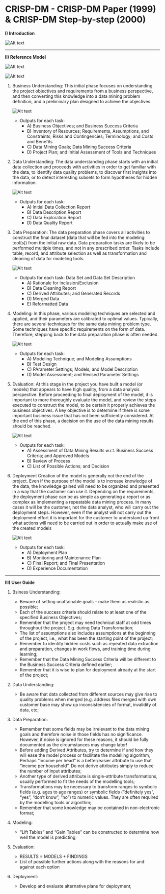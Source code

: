 # CRISP-DM - CRISP-DM Paper (1999) & CRISP-DM Step-by-step (2000)

**I) Introduction**

![Alt text](img/crisp1.png)

___

**II) Reference Model**

![Alt text](img/crisp2.png)

![Alt text](img/crisp3.png)

1) Business Understanding: This initial phase focuses on understanding the project objectives and requirements
from a business perspective, and then converting this knowledge into a data mining
problem definition, and a preliminary plan designed to achieve the objectives.

    ![Alt text](img/crisp4.png)

    - Outputs for each task:
        - A) Business Objectives; and Business Success Criteria
        - B) Inventory of Resources; Requirements, Assumptions, and Constraints; Risks and Contingencies; Terminology; and Costs and Benefits
        - C) Data Mining Goals; Data Mining Success Criteria
        - D) Project Plan; and Initial Assessment of Tools and Techniques

2) Data Understanding: The data understanding phase starts with an initial data collection and proceeds with
activities in order to get familiar with the data, to identify data quality problems, to
discover first insights into the data, or to detect interesting subsets to form hypotheses
for hidden information.

    ![Alt text](img/crisp5.png)

    - Outputs for each task:
        - A) Initial Data Collection Report
        - B) Data Description Report
        - C) Data Exploration Report
        - D) Data Quality Report

3) Data Preparation: The data preparation phase covers all activities to construct the final dataset (data that
will be fed into the modeling tool(s)) from the initial raw data. Data preparation tasks
are likely to be performed multiple times, and not in any prescribed order. Tasks
include table, record, and attribute selection as well as transformation and cleaning of
data for modeling tools.

    ![Alt text](img/crisp6.png)

    - Outputs for each task: Data Set  and Data Set Description
        - A) Rationale for Inclusion/Exclusion
        - B) Data Cleaning Report
        - C) Derived Attributes; and Generated Records
        - D) Merged Data
        - E) Reformatted Data

4) Modeling: In this phase, various modeling techniques are selected and applied, and their
parameters are calibrated to optimal values. Typically, there are several techniques for
the same data mining problem type. Some techniques have specific requirements on
the form of data. Therefore, stepping back to the data preparation phase is often
needed.

    ![Alt text](img/crisp7.png)

    - Outputs for each task:
        - A) Modeling Technique; and Modeling Assumptions
        - B) Test Design
        - C) PArameter Settings; Models; and Model Description
        - D) Model Assessment; and Revised Parameter Settings

5) Evaluation: At this stage in the project you have built a model (or models) that appears to have
high quality, from a data analysis perspective. Before proceeding to final deployment
of the model, it is important to more thoroughly evaluate the model, and review the
steps executed to construct the model, to be certain it properly achieves the business
objectives. A key objective is to determine if there is some important business issue
that has not been sufficiently considered. At the end of this phase, a decision on the
use of the data mining results should be reached.

    ![Alt text](img/crisp8.png)

    - Outputs for each task:
        - A) Assessment of Data Mining Results w.r.t. Business Success Criteria; and Approved Models
        - B) Review of Process
        - C) List of Possible Actions; and Decision

6) Deployment Creation of the model is generally not the end of the project. Even if the purpose of
the model is to increase knowledge of the data, the knowledge gained will need to be
organized and presented in a way that the customer can use it. Depending on the
requirements, the deployment phase can be as simple as generating a report or as
complex as implementing a repeatable data mining process. In many cases it will be
the customer, not the data analyst, who will carry out the deployment steps. However,
even if the analyst will not carry out the deployment effort it is important for the
customer to understand up front what actions will need to be carried out in order to
actually make use of the created models

    ![Alt text](img/crisp9.png)

    - Outputs for each task:
        - A) Deployment Plan
        - B) Monitoring and Maintenance Plan
        - C) Final Report; and Final Presentation
        - D) Experience Documentation

___

**III) User Guide**

1) Bsiness Understanding:
    - Beware of setting unattainable goals – make them as realistic as possible;
    - Each of the success criteria should relate to at least one of the specified Business Objectives;
    - Remember that the project may need technical staff at odd times throughout the project. E.g. during Data Transformation;
    - The list of assumptions also includes assumptions at the beginning of the project, i.e., what has been the starting point of the project;
    - Remember to identify hidden costs such as repeated data extraction and preparation, changes in work flows, and training time during learning;
    - Remember that the Data Mining Success Criteria will be different to the Business Success Criteria defined earlier;
    - Remember that it is wise to plan for deployment already at the start of the project;

2) Data Understanding:
    - Be aware that data collected from different sources may give rise to quality problems when merged (e.g. address files merged with own customer base may show up inconsistencies of format, invalidity of data, etc;

3) Data Preparation:
    - Remember that some fields may be irrelevant to the data mining goals and therefore noise in those fields has no significance. However, if noise is ignored for these reasons, it should be fully documented as the circumstances may change later!
    - Before adding Derived Attributes, try to determine if and how they will ease the model process or facilitate the modelling algorithm, Perhaps “income per head” is a better/easier attribute to use that “income per household”. Do not derive attributes simply to reduce the number of input attributes;
    - Another type of derived attribute is single-attribute transformations, usually performed to fit the needs of the modelling tools;
    - Transformations may be necessary to transform ranges to symbolic fields (e.g. ages to age ranges) or symbolic fields (“definitely yes”, “yes”, “don’t know”, “no”) to numeric values. They are often required by the modelling tools or algorithm;
    - Remember that some knowledge may be contained in non-electronic format;

4) Modeling:
    - “Lift Tables” and “Gain Tables” can be constructed to determine how well the model is predicting;

5) Evaluation:
    - RESULTS = MODELS + FINDINGS
    - List of possible further actions along with the reasons for and against each option

6) Deployment:
    - Develop and evaluate alternative plans for deployment;

